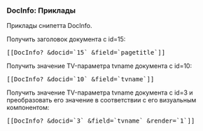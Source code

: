 
<meta http-equiv="Content-Type" content="text/html; charset=utf-8">
<h3>DocInfo: Приклады </h3> 
Приклады снипетта DocInfo.	
<br>
<p>Получить заголовок документа с id=15:</p>
<pre class="brush: html;">[[DocInfo? &docid=`15` &field=`pagetitle`]]</pre>
<p>Получить значение TV-параметра tvname документа с id=10:</p>
<pre class="brush: html;">[[DocInfo? &docid=`10` &field=`tvname`]]</pre>
<p>Получить значение TV-параметра tvname документа с id=3 и преобразовать его значение в соответствии с его визуальным компонентом:</p>
<pre class="brush: html;">[[DocInfo? &docid=`3` &field=`tvname` &render=`1`]]</pre>